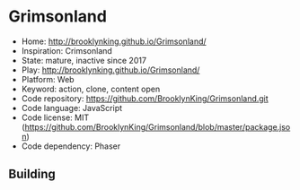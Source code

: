 # Grimsonland

- Home: http://brooklynking.github.io/Grimsonland/
- Inspiration: Crimsonland
- State: mature, inactive since 2017
- Play: http://brooklynking.github.io/Grimsonland/
- Platform: Web
- Keyword: action, clone, content open
- Code repository: https://github.com/BrooklynKing/Grimsonland.git
- Code language: JavaScript
- Code license: MIT (https://github.com/BrooklynKing/Grimsonland/blob/master/package.json)
- Code dependency: Phaser

## Building
